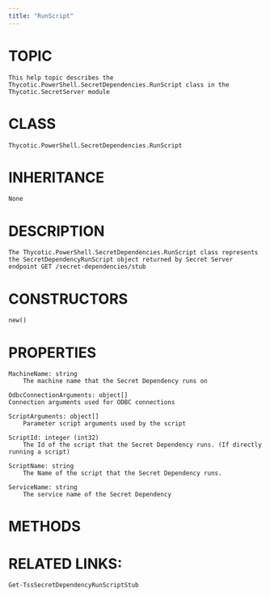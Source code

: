 ```yaml
---
title: "RunScript"
---
```


# TOPIC
    This help topic describes the Thycotic.PowerShell.SecretDependencies.RunScript class in the Thycotic.SecretServer module

# CLASS
    Thycotic.PowerShell.SecretDependencies.RunScript

# INHERITANCE
    None

# DESCRIPTION
    The Thycotic.PowerShell.SecretDependencies.RunScript class represents the SecretDependencyRunScript object returned by Secret Server endpoint GET /secret-dependencies/stub

# CONSTRUCTORS
    new()

# PROPERTIES
    MachineName: string
        The machine name that the Secret Dependency runs on

    OdbcConnectionArguments: object[]
    Connection arguments used for ODBC connections

    ScriptArguments: object[]
        Parameter script arguments used by the script

    ScriptId: integer (int32)
        The Id of the script that the Secret Dependency runs. (If directly running a script)

    ScriptName: string
        The Name of the script that the Secret Dependency runs.

    ServiceName: string
        The service name of the Secret Dependency

# METHODS

# RELATED LINKS:
    Get-TssSecretDependencyRunScriptStub